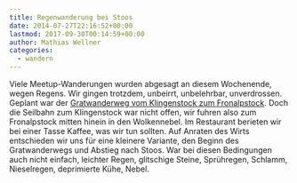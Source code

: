 ```yaml
---
title: Regenwanderung bei Stoos
date: 2014-07-27T22:16:52+00:00
lastmod: 2017-09-30T00:14:59+00:00
author: Mathias Wellner
categories:
  - wandern
---
```

Viele Meetup-Wanderungen wurden abgesagt an diesem Wochenende, wegen Regens. Wir gingen trotzdem, unbeirrt, unbelehrbar, unverdrossen. Geplant war der <a href="http://www.wandersite.ch/Tageswanderung/562a_Schwyz.html" title="Gratwanderweg Klingenstock-Fronalpstock" target="_blank">Gratwanderweg vom Klingenstock zum Fronalpstock</a>. Doch die Seilbahn zum Klingenstock war nicht offen, wir fuhren also zum Fronalpstock mitten hinein in den Wolkennebel. Im Restaurant berieten wir bei einer Tasse Kaffee, was wir tun sollten. Auf Anraten des Wirts entschieden wir uns für eine kleinere Variante, den Beginn des Gratwanderwegs und Abstieg nach Stoos. War bei diesen Bedingungen auch nicht einfach, leichter Regen, glitschige Steine, Sprühregen, Schlamm, Nieselregen, deprimierte Kühe, Nebel. 
